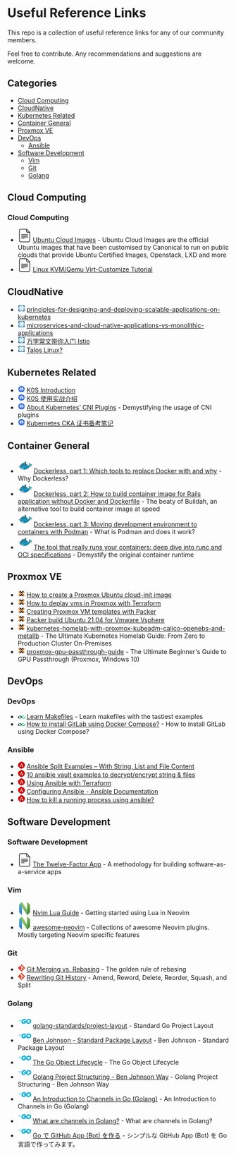 # Useful Reference Links

This repo is a collection of useful reference links for any of our community members.

Feel free to contribute. Any recommendations and suggestions are welcome.

## Categories

- [Cloud Computing](#cloud-computing)
- [CloudNative](#cloudnative)
- [Kubernetes Related](#kubernetes-related)
- [Container General](#container-general)
- [Proxmox VE](#proxmox-ve)
- [DevOps](#devops)
  - [Ansible](#ansible)
- [Software Development](#software-development)
  - [Vim](#vim)
  - [Git](#git)
  - [Golang](#golang)

## Cloud Computing

### Cloud Computing

- [![Docs][docs icon]](https://cloud-images.ubuntu.com/) [Ubuntu Cloud Images](https://cloud-images.ubuntu.com/) - Ubuntu Cloud Images are the official Ubuntu images that have been customised by Canonical to run on public clouds that provide Ubuntu Certified Images, Openstack, LXD and more
- [![Docs][docs icon]](https://www.poftut.com/linux-kvm-qemu-virt-customize-tutorial/) [Linux KVM/Qemu Virt-Customize Tutorial](https://www.poftut.com/linux-kvm-qemu-virt-customize-tutorial/)

## CloudNative

- [![Docs][cloudnative icon]](https://www.cncf.io/blog/2022/02/17/principles-for-designing-and-deploying-scalable-applications-on-ubernetes/) [principles-for-designing-and-deploying-scalable-applications-on-kubernetes](https://www.cncf.io/blog/2022/02/17/principles-for-designing-and-deploying-scalable-applications-on-kubernetes/)
- [![Docs][cloudnative icon]](https://www.cncf.io/blog/2021/11/30/microservices-and-cloud-native-applications-vs-monolithic-applications/) [microservices-and-cloud-native-applications-vs-monolithic-applications](https://www.cncf.io/blog/2021/11/30/microservices-and-cloud-native-applications-vs-monolithic-applications/)
- [![Docs][cloudnative icon]](https://mp.weixin.qq.com/s/c9GZ01C6Lptb8nMw83AXMw) [万字常文带你入门 Istio](https://mp.weixin.qq.com/s/c9GZ01C6Lptb8nMw83AXMw)
- [![Docs][cloudnative icon]](https://www.talos.dev/) [Talos Linux?](https://www.talos.dev/)

## Kubernetes Related

- [![Docs][kubernetes icon]](https://www.sobyte.net/post/2021-08/k0s-introduction/) [K0S Introduction](https://www.sobyte.net/post/2021-08/k0s-introduction/)
- [![Docs][kubernetes icon]](https://zhuanlan.zhihu.com/p/424041455) [K0S 使用实战介绍](https://zhuanlan.zhihu.com/p/424041455)
- [![Docs][kubernetes icon]](https://betterprogramming.pub/about-kubernetes-cni-plugins-f0bcd60b5629) [About Kubernetes’ CNI Plugins](https://betterprogramming.pub/about-kubernetes-cni-plugins-f0bcd60b5629) - Demystifying the usage of CNI plugins
- [![Docs][kubernetes icon]](https://atbug.com/notes-for-cka-preparation/) [Kubernetes CKA 证书备考笔记](https://atbug.com/notes-for-cka-preparation/)

## Container General

- [![Docs][container icon]](https://mkdev.me/en/posts/dockerless-part-1-which-tools-to-replace-docker-with-and-why) [Dockerless, part 1: Which tools to replace Docker with and why](https://mkdev.me/en/posts/dockerless-part-1-which-tools-to-replace-docker-with-and-why) - Why Dockerless?
- [![Docs][container icon]](https://mkdev.me/en/posts/dockerless-part-2-how-to-build-container-image-for-rails-application-without-docker-and-dockerfile) [Dockerless, part 2: How to build container image for Rails application without Docker and Dockerfile](https://mkdev.me/en/posts/dockerless-part-2-how-to-build-container-image-for-rails-application-without-docker-and-dockerfile) - The beaty of Buildah, an alternative tool to build container image at speed
- [![Docs][container icon]](https://mkdev.me/en/posts/dockerless-part-3-moving-development-environment-to-containers-with-podman) [Dockerless, part 3: Moving development environment to containers with Podman](https://mkdev.me/en/posts/dockerless-part-3-moving-development-environment-to-containers-with-podman) - What is Podman and does it work?
- [![Docs][container icon]](https://mkdev.me/en/posts/the-tool-that-really-runs-your-containers-deep-dive-into-runc-and-oci-specifications) [The tool that really runs your containers: deep dive into runc and OCI specifications](https://mkdev.me/en/posts/the-tool-that-really-runs-your-containers-deep-dive-into-runc-and-oci-specifications) - Demystify the original container runtime

## Proxmox VE

- [![Docs][proxmox icon]](https://austinsnerdythings.com/2021/08/30/how-to-create-a-proxmox-ubuntu-cloud-init-image/) [How to create a Proxmox Ubuntu cloud-init image](https://austinsnerdythings.com/2021/08/30/how-to-create-a-proxmox-ubuntu-cloud-init-image/)
- [![Docs][proxmox icon]](https://austinsnerdythings.com/2021/09/01/how-to-deploy-vms-in-proxmox-with-terraform/) [How to deplay vms in Proxmox with Terraform](https://austinsnerdythings.com/2021/09/01/how-to-deploy-vms-in-proxmox-with-terraform/)
- [![Docs][proxmox icon]](https://dev.to/aaronktberry/creating-proxmox-templates-with-packer-1b35) [Creating Proxmox VM templates with Packer](https://dev.to/aaronktberry/creating-proxmox-templates-with-packer-1b35)
- [![Docs][proxmox icon]](https://www.virtualizationhowto.com/2021/05/packer-build-ubuntu-21-04-for-vmware-vsphere/) [Packer build Ubuntu 21.04 for Vmware Vsphere](https://www.virtualizationhowto.com/2021/05/packer-build-ubuntu-21-04-for-vmware-vsphere/)
- [![Docs][proxmox icon]](https://datastrophic.io/kubernetes-homelab-with-proxmox-kubeadm-calico-openebs-and-metallb/) [kubernetes-homelab-with-proxmox-kubeadm-calico-openebs-and-metallb](https://datastrophic.io/kubernetes-homelab-with-proxmox-kubeadm-calico-openebs-and-metallb/) - The Ultimate Kubernetes Homelab Guide: From Zero to Production Cluster On-Premises
- [![Docs][proxmox icon]](https://www.reddit.com/r/homelab/comments/b5xpua/the_ultimate_beginners_guide_to_gpu_passthrough/) [proxmox-gpu-passthrough-guide](https://www.reddit.com/r/homelab/comments/b5xpua/the_ultimate_beginners_guide_to_gpu_passthrough/) - The Ultimate Beginner's Guide to GPU Passthrough (Proxmox, Windows 10)

## DevOps

### DevOps

- [![Docs][devops icon]](https://makefiletutorial.com/#top) [Learn Makefiles](https://makefiletutorial.com/#top) - Learn makefiles with the tastiest examples
- [![Docs][devops icon]](https://makefiletutorial.com/#top) [How to install GitLab using Docker Compose?](https://www.czerniga.it/2021/11/14/how-to-install-gitlab-using-docker-compose/) - How to install GitLab using Docker Compose?

### Ansible

- [![Docs][ansible icon]](http://middlewareinventory.com/blog/ansible-split-examples/) [Ansible Split Examples – With String, List and File Content](http://middlewareinventory.com/blog/ansible-split-examples/)
- [![Docs][ansible icon]](https://www.golinuxcloud.com/ansible-vault-example-encrypt-string-playbook/) [10 ansible vault examples to decrypt/encrypt string & files](https://www.golinuxcloud.com/ansible-vault-example-encrypt-string-playbook/)
- [![Docs][ansible icon]](https://tutorials.releaseworksacademy.com/learn/using-ansible-with-terraform) [Using Ansible with Terraform](https://tutorials.releaseworksacademy.com/learn/using-ansible-with-terraform)
- [![Docs][ansible icon]](https://docs.ansible.com/ansible/2.4/intro_configuration.html) [Configuring Ansible - Ansible Documentation](https://docs.ansible.com/ansible/2.4/intro_configuration.html)
- [![Docs][ansible icon]](https://newbedev.com/how-to-kill-a-running-process-using-ansible) [How to kill a running process using ansible?](https://newbedev.com/how-to-kill-a-running-process-using-ansible)

## Software Development

### Software Development

- [![Docs][docs icon]](https://12factor.net/) [The Twelve-Factor App](https://12factor.net/) - A methodology for building software-as-a-service apps

### Vim

- [![Docs][vim icon]](https://github.com/nanotee/nvim-lua-guide) [Nvim Lua Guide](https://github.com/nanotee/nvim-lua-guide) - Getting started using Lua in Neovim
- [![Docs][vim icon]](https://github.com/rockerBOO/awesome-neovim) [awesome-neovim](https://github.com/rockerBOO/awesome-neovim) - Collections of awesome Neovim plugins. Mostly targeting Neovim specific features

### Git

- [![Docs][git icon]](https://www.atlassian.com/git/tutorials/merging-vs-rebasing#the-golden-rule-of-rebasing) [Git Merging vs. Rebasing](https://www.atlassian.com/git/tutorials/merging-vs-rebasing#the-golden-rule-of-rebasing) - The golden rule of rebasing
- [![Docs][git icon]](https://www.themoderncoder.com/rewriting-git-history/) [Rewriting Git History](https://www.themoderncoder.com/rewriting-git-history/) - Amend, Reword, Delete, Reorder, Squash, and Split

### Golang

- [![Golang][golang icon]](https://github.com/golang-standards/project-layout) [golang-standards/project-layout](https://github.com/golang-standards/project-layout) - Standard Go Project Layout
- [![Golang][golang icon]](https://www.gobeyond.dev/standard-package-layout/) [Ben Johnson - Standard Package Layout](https://www.gobeyond.dev/standard-package-layout/) - Ben Johnson - Standard Package Layout
- [![Golang][golang icon]](https://www.gobeyond.dev/the-go-object-lifecycle/) [The Go Object Lifecycle](https://www.gobeyond.dev/the-go-object-lifecycle/) - The Go Object Lifecycle
- [![Golang][golang icon]](https://medium.com/sellerapp/golang-project-structuring-ben-johnson-way-2a11035f94bc) [Golang Project Structuring - Ben Johnson Way](https://medium.com/sellerapp/golang-project-structuring-ben-johnson-way-2a11035f94bc) - Golang Project Structuring - Ben Johnson Way
- [![Docs][golang icon]](https://www.sohamkamani.com/golang/channels/) [An Introduction to Channels in Go (Golang)](https://www.sohamkamani.com/golang/channels/) - An Introduction to Channels in Go (Golang)
- [![Docs][golang icon]](https://www.educative.io/edpresso/what-are-channels-in-golang) [What are channels in Golang?](https://www.educative.io/edpresso/what-are-channels-in-golang) - What are channels in Golang?
- [![Docs][golang icon]](https://qiita.com/frozenbonito/items/cf21d0be8f06ddcaf54a) [Go で GitHub App (Bot) を作る](https://qiita.com/frozenbonito/items/cf21d0be8f06ddcaf54a) - シンプルな GitHub App (Bot) を Go 言語で作ってみます。

[docs icon]: ./assets/docs.svg
[golang icon]: ./assets/golang.svg
[git icon]: ./assets/git.png
[vim icon]: ./assets/vim.svg
[cloudnative icon]: ./assets/cloudnative.png
[container icon]: ./assets/container.svg
[kubernetes icon]: ./assets/kubernetes.png
[devops icon]: ./assets/devops.png
[ansible icon]: ./assets/ansible.png
[proxmox icon]: ./assets/proxmox.png
